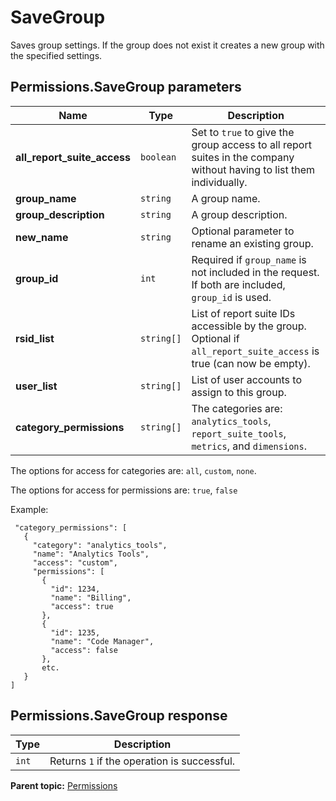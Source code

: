 # SaveGroup

Saves group settings. If the group does not exist it creates a new group with the specified settings.

## Permissions.SaveGroup parameters

|Name|Type|Description|
|----|----|-----------|
| **all_report_suite_access** |`boolean` | Set to `true` to give the group access to all report suites in the company without having to list them individually.|
|**group_name** |`string` |A group name.|
|**group_description** |`string` |A group description.|
|**new_name** |`string` |Optional parameter to rename an existing group.|
|**group_id** |`int` |Required if `group_name` is not included in the request. If both are included, `group_id` is used.|
|**rsid_list** |`string[]` |List of report suite IDs accessible by the group. Optional if `all_report_suite_access` is true (can now be empty).|
|**user_list** |`string[]` |List of user accounts to assign to this group.|
|**category_permissions** | `string[]` | The categories are: `analytics_tools`, `report_suite_tools`, `metrics`, and `dimensions`. |

 The options for access for categories are: `all`, `custom`, `none`.

 The options for access for permissions are: `true`, `false` 

 Example:

 ```
  "category_permissions": [
    {
      "category": "analytics_tools",
      "name": "Analytics Tools",
      "access": "custom",
      "permissions": [
        {
          "id": 1234,
          "name": "Billing",
          "access": true
        },
        {
          "id": 1235,
          "name": "Code Manager",
          "access": false
        },
        etc.
    }
 ]
```


## Permissions.SaveGroup response

|Type|Description|
|----|-----------|
|`int` |Returns `1` if the operation is successful.|

**Parent topic:** [Permissions](../../methods/permissions/r_methods_permissions.md)

